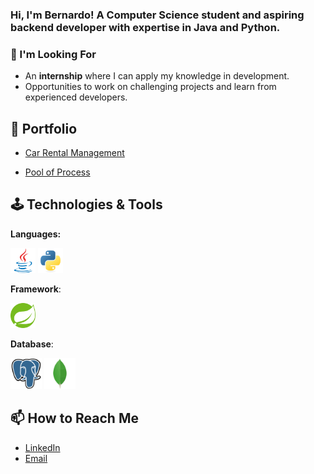 
### Hi, I'm Bernardo! A Computer Science student and aspiring backend developer with expertise in Java and Python. 

### 🎯 I'm Looking For
- An **internship** where I can apply my knowledge in development.
- Opportunities to work on challenging projects and learn from experienced developers.

## 📂 Portfolio
- [Car Rental Management ](https://github.com/Bernardo-Dauber/Car-Rental-Management-System/blob/main/README.md)

- [Pool of Process](https://github.com/Bernardo-Dauber/Pool-of-Process)

##  🕹 Technologies & Tools

  **Languages:**
  
  <img src="https://raw.githubusercontent.com/devicons/devicon/master/icons/java/java-original.svg" alt="Java" width="40" height="40"/> <img src="https://raw.githubusercontent.com/devicons/devicon/master/icons/python/python-original.svg" alt="Python" width="40" height="40"/>
  
  **Framework**:
  
  <img src="https://raw.githubusercontent.com/devicons/devicon/master/icons/spring/spring-original.svg" alt="Spring Boot" width="40" height="40"/>
  
  **Database**:
  
  <img src="https://raw.githubusercontent.com/devicons/devicon/master/icons/postgresql/postgresql-original.svg" alt="PostgreSQL" width="50" height="50"/> <img src="https://raw.githubusercontent.com/devicons/devicon/master/icons/mongodb/mongodb-original.svg" alt="MongoDB" width="50" height="50"/>


## 📫 How to Reach Me
- [LinkedIn](https://www.linkedin.com/in/bernardo-dauber/)
- [Email](be.daubervieira@gmail.com)


  
